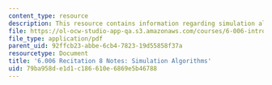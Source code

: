 ```yaml
---
content_type: resource
description: This resource contains information regarding simulation algorithms.
file: https://ol-ocw-studio-app-qa.s3.amazonaws.com/courses/6-006-introduction-to-algorithms-fall-2011/79ba958de1d1c186610e6869e5b46788_MIT6_006F11_rec08.pdf
file_type: application/pdf
parent_uid: 92ffcb23-abbe-6cb4-7823-19d55858f37a
resourcetype: Document
title: '6.006 Recitation 8 Notes: Simulation Algorithms'
uid: 79ba958d-e1d1-c186-610e-6869e5b46788
---
```

